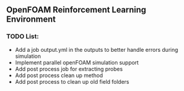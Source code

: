 ## OpenFOAM Reinforcement Learning Environment

### TODO List:
- Add a job output.yml in the outputs to better handle errors during simulation
- Implement parallel openFOAM simulation support
- Add post process job for extracting probes
- Add post process clean up method
- Add post process to clean up old field folders
